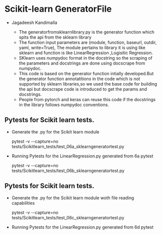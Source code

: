 # Scikit-learn GeneratorFile


* Jagadeesh Kandimalla

    * The generatorfromsklearnlibrary.py is the generator function which spits the api from the 
       sklearn library
    * The function input parameters are (module, function, baseurl, outdir, yaml, write=True),
       The module pertains to library it is using like sklearn and function is like LinearRegression
       ,Logisitic Regression.
    * SKlearn uses numpydoc format in the docstring so the scraping of the parameters and docstrings
      are done using docscrape from numpydoc.
    * This code is based on the generator function intially developed.But the generator function annotatitions
      in the code which is not supported by sklearn libraries,so we used the base code for building the 
      api but docscrape code is introduced to get the params and docstrings.
    * People from pytorch and keras can reuse this code if the docstrings in the library follows numpydoc conventions.



## Pytests for Scikit learn tests.

* Generate the .py for the Scikit learn module

  pytest -v --capture=no tests/Scikitlearn_tests/test_06a_sklearngeneratortest.py

* Running Pytests for the LinearRegression.py generated from 6a pytest

  pytest -v --capture=no tests/Scikitlearn_tests/test_06b_sklearngeneratortest.py

 
## Pytests for Scikit learn tests.

* Generate the .py for the Scikit learn module woth file reading capabilities

  pytest -v --capture=no tests/Scikitlearn_tests/test_06c_sklearngeneratortest.py

* Running Pytests for the LinearRegression.py generated from 6d pytest
